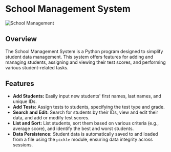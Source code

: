 # School Management System

![School Management](https://www.softwaretestinghelp.com/wp-content/qa/uploads/2022/04/school-management.jpg)

## Overview

The School Management System is a Python program designed to simplify student data management. This system offers features for adding and managing students, assigning and viewing their test scores, and performing various student-related tasks.

## Features

- **Add Students:** Easily input new students' first names, last names, and unique IDs.
- **Add Tests:** Assign tests to students, specifying the test type and grade.
- **Search and Edit:** Search for students by their IDs, view and edit their data, and add or modify test scores.
- **List and Sort:** List students, sort them based on various criteria (e.g., average score), and identify the best and worst students.
- **Data Persistence:** Student data is automatically saved to and loaded from a file using the `pickle` module, ensuring data integrity across sessions.